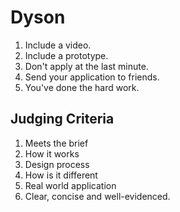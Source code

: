 # Dyson

1. Include a video.
2. Include a prototype.
3. Don't apply at the last minute.
4. Send your application to friends.
5. You've done the hard work. 

## Judging Criteria 
1. Meets the brief
2. How it works
3. Design process
4. How is it different
5. Real world application
6. Clear, concise and well-evidenced. 
